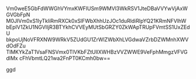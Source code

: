 Vm0weE5GbFdWWGhVYmxKWFlUSm9WMVl3WkRSV1JteDBaVVYwVjAxWGVGbFpN
M0JIVm0xS1IyTkliRmRXCk0xSlFWbXhhUzJOc1duRldiRlpYQ21KRmNFVlhW
bEpIV1ZkU1NGVlljR3BTYkhCVVEyMUtSbGRZY0ZkWApTRUpFVmtSS1UxZEdU
bkpoUjNoVFRXNW9WRkV5ZUdGU1ZrWlZWbXhLVGdwaVZrbDZWMnhXWVdOdFZu
TlMKYkZaT1VsaFNSVmx0TlVKbFZtUllXWHBzVVZWWE9VeFphMmgzVFVGdlMx
cFhVbmtLQ21wa2FnPT0KCmh0bw==

ggd